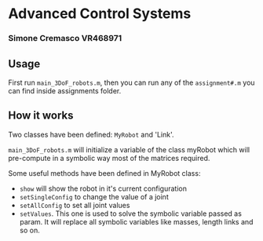 # Advanced Control Systems
### Simone Cremasco VR468971

## Usage
First run `main_3DoF_robots.m`, then you can run any of the `assignment#.m` you can find inside assignments folder.

## How it works
Two classes have been defined: `MyRobot` and 'Link'.

`main_3DoF_robots.m` will initialize a variable of the class myRobot which will pre-compute in a symbolic way most of the matrices required.

Some useful methods have been defined in MyRobot class:
- `show` will show the robot in it's current configuration
- `setSingleConfig` to change the value of a joint
- `setAllConfig` to set all joint values
- `setValues`. This one is used to solve the symbolic variable passed as param. It will replace all symbolic variables like masses, length links and so on.
